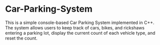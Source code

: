 # Car-Parking-System
This is a simple console-based Car Parking System implemented in C++. The system allows users to keep track of cars, bikes, and rickshaws entering a parking lot, display the current count of each vehicle type, and reset the count.
